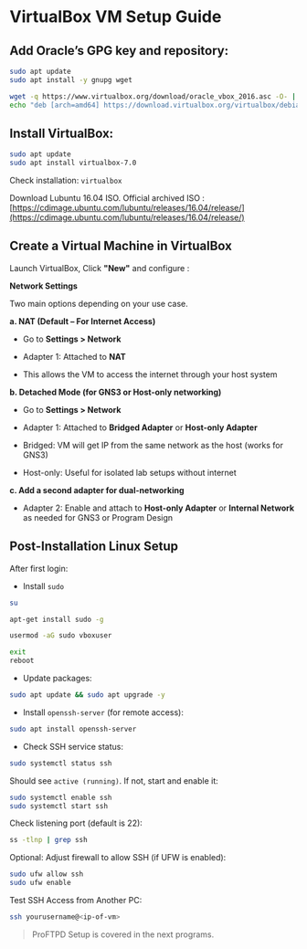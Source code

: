 
# VirtualBox VM Setup Guide


## Add Oracle’s GPG key and repository:

```bash
sudo apt update
sudo apt install -y gnupg wget
```

```bash
wget -q https://www.virtualbox.org/download/oracle_vbox_2016.asc -O- | sudo apt-key add -
echo "deb [arch=amd64] https://download.virtualbox.org/virtualbox/debian $(lsb_release -cs) contrib" | sudo tee /etc/apt/sources.list.d/virtualbox.list
```

## Install VirtualBox:

```bash
sudo apt update
sudo apt install virtualbox-7.0
```

Check installation: `virtualbox`


Download Lubuntu 16.04 ISO. Official archived ISO :  
    [https://cdimage.ubuntu.com/lubuntu/releases/16.04/release/](https://cdimage.ubuntu.com/lubuntu/releases/16.04/release/)


## Create a Virtual Machine in VirtualBox

Launch VirtualBox, Click **"New"** and configure :

**Network Settings**

Two main options depending on your use case.

**a. NAT (Default – For Internet Access)**

- Go to **Settings > Network**
    
- Adapter 1: Attached to **NAT**
    
- This allows the VM to access the internet through your host system
    

**b. Detached Mode (for GNS3 or Host-only networking)**

- Go to **Settings > Network**
    
- Adapter 1: Attached to **Bridged Adapter** or **Host-only Adapter**
    
- Bridged: VM will get IP from the same network as the host (works for GNS3)
    
- Host-only: Useful for isolated lab setups without internet
    
**c. Add a second adapter for dual-networking**

- Adapter 2: Enable and attach to **Host-only Adapter** or **Internal Network** as needed for GNS3 or Program Design
    
## Post-Installation Linux Setup

After first login:

* Install `sudo`
	
```bash
su

apt-get install sudo -g

usermod -aG sudo vboxuser

exit
reboot
```

- Update packages:
    
```bash
sudo apt update && sudo apt upgrade -y
```

- Install `openssh-server` (for remote access):
    
```bash
sudo apt install openssh-server
```

* Check SSH service status:
	
```bash
sudo systemctl status ssh
```

Should see `active (running)`. If not, start and enable it:
	
```bash
sudo systemctl enable ssh
sudo systemctl start ssh
```
	
Check listening port (default is 22):

```bash
ss -tlnp | grep ssh
```

Optional: Adjust firewall to allow SSH (if UFW is enabled):

```bash
sudo ufw allow ssh
sudo ufw enable
```

Test SSH Access from Another PC:

```bash
ssh yourusername@<ip-of-vm>
```

> ProFTPD Setup is covered in the next programs.


